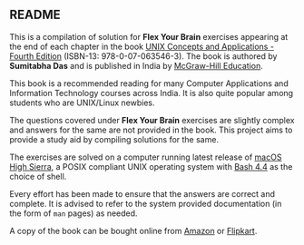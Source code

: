 ## README

This is a compilation of solution for **Flex Your Brain** exercises appearing at the end of each chapter in the book [UNIX Concepts and Applications - Fourth Edition][Book] (ISBN-13: 978-0-07-063546-3). The book is authored by **Sumitabha Das** and is published in India by [McGraw-Hill Education][Publisher].

This book is a recommended reading for many Computer Applications and Information Technology courses across India. It is also quite popular among students who are UNIX/Linux newbies.

The questions covered under **Flex Your Brain** exercises are slightly complex and answers for the same are not provided in the book. This project aims to provide a study aid by compiling solutions for the same.

The exercises are solved on a computer running latest release of [macOS High Sierra][macOS], a POSIX compliant UNIX operating system with [Bash 4.4][Bash] as the choice of shell.

Every effort has been made to ensure that the answers are correct and complete. It is advised to refer to the system provided documentation (in the form of `man` pages) as needed.

A copy of the book can be bought online from [Amazon][Amazon] or [Flipkart][Flipkart].



[Book]:      http://mhhe.com/das/uca
[Publisher]: https://www.mheducation.co.in
[macOS]:     https://www.apple.com/macos/high-sierra/
[Bash]:      https://www.gnu.org/software/bash
[Amazon]:    https://amzn.to/2xAJ2lJ
[Flipkart]:  https://www.flipkart.com/unix-concepts-applications-4th/p/itmczynvf32hxm3f
